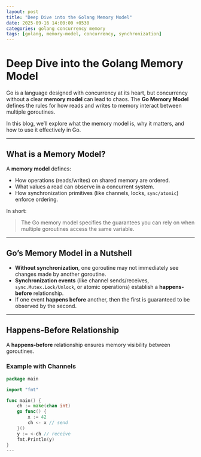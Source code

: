 ```yaml
---
layout: post
title: "Deep Dive into the Golang Memory Model"
date: 2025-09-16 14:00:00 +0530
categories: golang concurrency memory
tags: [golang, memory-model, concurrency, synchronization]
---
```


# Deep Dive into the Golang Memory Model

Go is a language designed with concurrency at its heart, but concurrency without a clear **memory model** can lead to chaos. The **Go Memory Model** defines the rules for how reads and writes to memory interact between multiple goroutines.

In this blog, we’ll explore what the memory model is, why it matters, and how to use it effectively in Go.

---

## What is a Memory Model?

A **memory model** defines:

- How operations (reads/writes) on shared memory are ordered.
- What values a read can observe in a concurrent system.
- How synchronization primitives (like channels, locks, `sync/atomic`) enforce ordering.

In short:  
> The Go memory model specifies the guarantees you can rely on when multiple goroutines access the same variable.

---

## Go’s Memory Model in a Nutshell

- **Without synchronization**, one goroutine may not immediately see changes made by another goroutine.
- **Synchronization events** (like channel sends/receives, `sync.Mutex.Lock/Unlock`, or atomic operations) establish a **happens-before** relationship.
- If one event **happens before** another, then the first is guaranteed to be observed by the second.

---

## Happens-Before Relationship

A **happens-before** relationship ensures memory visibility between goroutines.

### Example with Channels

```go
package main

import "fmt"

func main() {
    ch := make(chan int)
    go func() {
        x := 42
        ch <- x // send
    }()
    y := <-ch // receive
    fmt.Println(y)
}
---